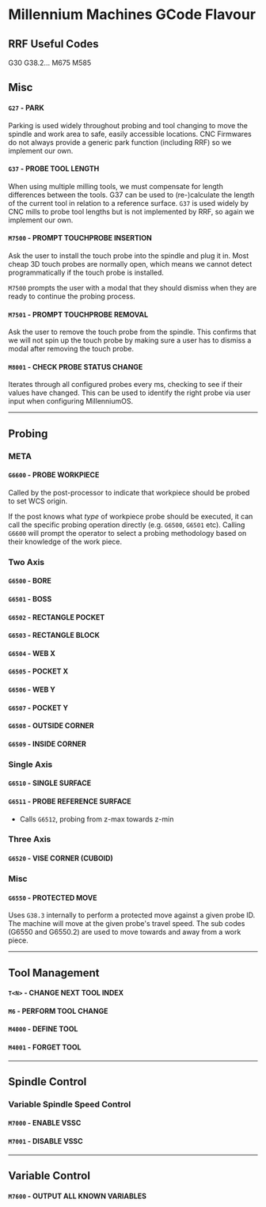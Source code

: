 # Millennium Machines GCode Flavour

## RRF Useful Codes
G30
G38.2...
M675
M585

## Misc

#### `G27` - PARK
Parking is used widely throughout probing and tool changing to move the spindle and work area to safe, easily accessible locations. CNC Firmwares do not always provide a generic park function (including RRF) so we implement our own.

#### `G37` - PROBE TOOL LENGTH
When using multiple milling tools, we must compensate for length differences between the tools. G37 can be used to (re-)calculate the length of the current tool in relation to a reference surface. `G37` is used widely by CNC mills to probe tool lengths but is not implemented by RRF, so again we implement our own.

#### `M7500` - PROMPT TOUCHPROBE INSERTION
Ask the user to install the touch probe into the spindle and plug it in. Most cheap 3D touch probes are normally open, which means we cannot detect programmatically if the touch probe is installed.

`M7500` prompts the user with a modal that they should dismiss when they are ready to continue the probing process.

#### `M7501` - PROMPT TOUCHPROBE REMOVAL
Ask the user to remove the touch probe from the spindle. This confirms that we will not spin up the touch probe by making sure a user has to dismiss a modal after removing the touch probe.

#### `M8001` - CHECK PROBE STATUS CHANGE
Iterates through all configured probes every <n>ms, checking to see if their values have changed. This can be used to identify the right probe via user input when configuring MillenniumOS.

---

## Probing

### META

#### `G6600` - PROBE WORKPIECE
Called by the post-processor to indicate that workpiece should be probed to set WCS origin.

If the post knows what _type_ of workpiece probe should be executed, it can call the specific probing operation directly (e.g. `G6500`, `G6501` etc). Calling `G6600` will prompt the operator to select a probing methodology based on their knowledge of the work piece.

### Two Axis

#### `G6500` - BORE

#### `G6501` - BOSS

#### `G6502` - RECTANGLE POCKET

#### `G6503` - RECTANGLE BLOCK

#### `G6504` - WEB X

#### `G6505` - POCKET X

#### `G6506` - WEB Y

#### `G6507` - POCKET Y

#### `G6508` - OUTSIDE CORNER

#### `G6509` - INSIDE CORNER

### Single Axis

#### `G6510` - SINGLE SURFACE

#### `G6511` - PROBE REFERENCE SURFACE
  - Calls `G6512`, probing from z-max towards z-min

### Three Axis

#### `G6520` - VISE CORNER (CUBOID)

### Misc

#### `G6550` - PROTECTED MOVE
Uses `G38.3` internally to perform a protected move against a given probe ID.
The machine will move at the given probe's travel speed. The sub codes
(G6550 and G6550.2) are used to move towards and away from a work piece.



---

## Tool Management

#### `T<N>` - CHANGE NEXT TOOL INDEX

#### `M6` - PERFORM TOOL CHANGE

#### `M4000` - DEFINE TOOL

#### `M4001` - FORGET TOOL

---

## Spindle Control

### Variable Spindle Speed Control

#### `M7000` - ENABLE VSSC

#### `M7001` - DISABLE VSSC

---

## Variable Control

#### `M7600` - OUTPUT ALL KNOWN VARIABLES